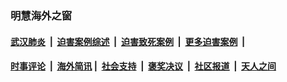 
### 明慧海外之窗

####  [武汉肺炎](indexes/365.md?t=04181201) &nbsp;|&nbsp;  [迫害案例综述](indexes/328.md?t=04181201) &nbsp;|&nbsp; [迫害致死案例](indexes/277.md?t=04181201)  &nbsp;|&nbsp; [更多迫害案例](indexes/81.md?t=04181201)  &nbsp;|&nbsp; 
####  [时事评论](indexes/19.md?t=04181201) &nbsp;|&nbsp; [海外简讯](indexes/245.md?t=04181201)&nbsp;|&nbsp;  [社会支持](indexes/140.md?t=04181201) &nbsp;|&nbsp; [褒奖决议](indexes/282.md?t=04181201) &nbsp;|&nbsp; [社区报道](indexes/91.md?t=04181201)  &nbsp;|&nbsp; [天人之间](indexes/78.md?t=04181201) 

